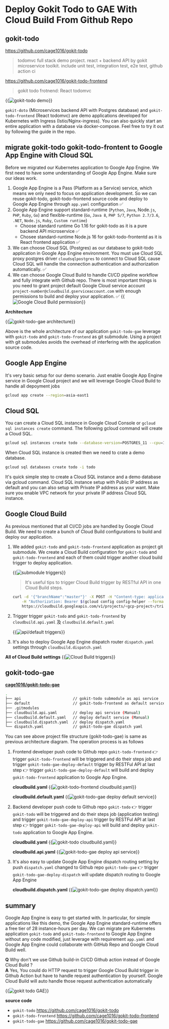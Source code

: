 # Deploy Gokit Todo to GAE With Cloud Build From Github Repo


<!--more-->

## gokit-todo 

https://github.com/cage1016/gokit-todo

>todomvc full stack demo project. react + backend API by gokit microservice toolkit. include unit test, integration test, e2e test, github action ci

https://github.com/cage1016/gokit-todo-frontend

> gokit todo frotnend: React todomvc

{{<image src="/posts/deploy-gokit-todo-to-gae-with-cloud-build-from-github-repo/img/demo.gif" alt="gokit-todo demo">}}

`gokit-doto` (Microservices backend API with Postgres database) and `gokit-todo-frontend` (React todomvc) are demo applications developed for Kubernetes with Ingress (Istio/Nginx-ingress). You can also quickly start an entire application with a database via docker-compose. Feel free to try it out by following the guide in the repo.

## migrate gokit-todo gokit-todo-frontent to Google App Engine with Cloud SQL

Before we migrated our Kubernetes application to Google App Engine. We first need to have some understanding of Google App Engine. Make sure our ideas work.

1. Google App Engine is a Pass (Platform as a Service) service, which means we only need to focus on application development. So we can reuse gokit-todo, gokit-todo-frontend source code and deploy to Google App Engine through `app.yaml` configuration ✅
1. Google App Engine support standard-runtime (`Python`, `Java`, Node.`js`, `PHP`, `Ruby`, `Go`) and flexible-runtime (`Go`, `Java 8`, `PHP 5/7`, `Python 2.7/3.6`, `.NET`, `Node.js`, `Ruby`, `Custom runtime`)
   - Choose standard runtime Go 1.16 for gokit-todo as it is a pure backend API microservice ✅
   - Chosee standard-runtime Node.js 16 for gokit-todo-frontentd as it is React frontend application ✅
1. We can choose Cloud SQL (Postgres) as our database to gokit-todo application in Google App Engine environment. You must use Cloud SQL proxy postgres driver `cloudsqlpostgres` to connect to Cloud SQL cause Cloud SQL will handle the connection authentication and authorization automatically. ✅
1. We can choose Google Cloud Build to handle CI/CD pipeline workflow and fully integrate with Github repo. There is most important things is you need to grant project default Google Cloud service account `project-number@cloudbuild.gserviceaccount.com` with enough permissions to build and deploy your application. ✅
      {{<image src="/posts/deploy-gokit-todo-to-gae-with-cloud-build-from-github-repo/img/cloudbuild permission.jpg" alt="Google Cloud Build permission">}}

**Architecture**

{{<image src="/posts/deploy-gokit-todo-to-gae-with-cloud-build-from-github-repo/img/placeholder.png" alt="gokit-todo-gae architecture">}}

Above is the whole architecture of our application `gokit-todo-gae` leverage with `gokit-todo` and `gokit-todo-frontend` as git submodule. Using a project with git submodules avoids the overhead of interfering with the application source code.

## Google App Engine

It's very basic setup for our demo scenario. Just enable Google App Engine service in Google Cloud project and we will leverage Google Cloud Build to handle all depoyment jobs

```bash
gcloud app create --region=asia-east1
```

## Cloud SQL

You can create a Cloud SQL instance in Google Cloud Console or `gcloud sql instances create` command. The following gcloud command will create a Cloud SQL.

```bash
gcloud sql instances create todo --database-version=POSTGRES_11 --cpu=1 --memory=3840MiB --region=asia-east1 --root-password=password --storage-size=10GB --storage-type=SSD
```

When Cloud SQL instance is created then we need to crate a demo database.

```bash
gcloud sql databases create todo -i todo
```

It's quick simple step to create a Cloud SQL instance and a demo database via gcloud command. Cloud SQL instance setup with Public IP address as default and you can also setup with Private IP address as your want. Make sure you enable VPC network for your private IP address Cloud SQL instance.

## Google Cloud Build

As previous mentioned that all CI/CD jobs are handled by Google Cloud Build. We need to create a bunch of Cloud Build configurations to build and deploy our application.

1. We added `gokit-todo` and `gokit-todo-frontend` application as project git submodule. We create a Cloud Build configuration for `gokit-todo` and `gokit-todo-frontend` and each of them could trigger another cloud build trigger to deploy application.

      {{<image src="/posts/deploy-gokit-todo-to-gae-with-cloud-build-from-github-repo/img/submodule trigger.jpg" alt="submodule triggers">}}

      > It's useful tips to trigger Cloud Build trigger by RESTful API in one Cloud Build steps.

      ```bash
      curl -d '{"branchName":"master"}' -X POST -H "Content-type: application/json" \
          -H "Authorization: Bearer $(gcloud config config-helper --format='value(credential.access_token)')" \
          https://cloudbuild.googleapis.com/v1/projects/<gcp-project>/triggers/<cloudbuild-trigger-id>:run
      ```
1. Trigger trigger `gokit-todo` and `gokit-todo-frontend` by `cloudbuild.api.yaml` 及 `cloudbuild.default.yaml`

      {{<image src="/posts/deploy-gokit-todo-to-gae-with-cloud-build-from-github-repo/img/api default trigger.jpg" alt="api/default triggers">}}

1. It's also to deploy Google App Engine dispatch router `dispatch.yaml` settings through `cloudbuild.dispatch.yaml`

__All of Cloud Build settings__
{{<image src="/posts/deploy-gokit-todo-to-gae-with-cloud-build-from-github-repo/img/cloudbuild-trigger.jpg" alt="Cloud Build triggers">}}

## gokit-todo-gae

**[cage1016/gokit-todo-gae](https://github.com/cage1016/gokit-todo-gae)**

```bash
.
├── api                       // gokit-todo submodule as api service
├── default                   // gokit-todo-frontend as default service
├── .gitmodules
├── cloudbuild.api.yaml       // deploy api service (Manual)
├── cloudbuild.default.yaml   // deploy default service (Manual)
├── cloudbuild.dispatch.yaml  // deploy dispatch.yaml
└── dispatch.yaml             // gokit-todo-gae dispatch yaml
```

You can see above project file structure (gokit-todo-gae) is same as previous architecture diagram. The operation process is as follows

1. Frontend developer push code to Github repo `gokit-todo-frontend` 👉 trigger `gokit-todo-frontend` will be triggered and do their steps job and trigger `gokit-todo-gae-deploy-default` trigger by RESTFul API at last step 👉 trigger `gokit-todo-gae-deploy-default` will build and deploy `gokit-todo-frontend` application to Google App Engine.
   
      __cloudbuild.yaml__
      {{<image src="/posts/deploy-gokit-todo-to-gae-with-cloud-build-from-github-repo/img/gokit-todo-frontend-cloudbuild.yaml.jpg" alt="gokit-todo-frontend cloudbuild.yaml">}}

      __cloudbuild.default.yaml__
      {{<image src="/posts/deploy-gokit-todo-to-gae-with-cloud-build-from-github-repo/img/gokit-todo-gae-cloudbuild.default.yaml.jpg" alt="gokit-todo-gae deploy default service">}}

1. Backend developer push code to Github repo `gokit-todo` 👉 trigger `gokit-todo` will be triggered and do their steps job (application testing) and trigger `gokit-todo-gae-deploy-api` trigger by RESTFul API at last step 👉 trigger `gokit-todo-gae-deploy-api` will build and deploy `gokit-todo` application to Google App Engine.

      __cloudbuild.yaml__
      {{<image src="/posts/deploy-gokit-todo-to-gae-with-cloud-build-from-github-repo/img/gokit-todo-cloudbuild.yaml.jpg" alt="gokit-todo cloudbuild.yaml">}}

      __cloudbuild.api.yaml__
      {{<image src="/posts/deploy-gokit-todo-to-gae-with-cloud-build-from-github-repo/img/gokit-todo-gae-cloudbuild.api.yaml.jpg" alt="gokit-todo-gae deploy api service">}}

1. It's also easy to update Google App Engine dispatch routing setting by push `dispatch.yaml` changed to Github repo `gokit-todo-gae` 👉 trigger `gokit-todo-gae-deploy-dispatch` will update dispatch routing to Google App Engine

      __cloudbuild.dispatch.yaml__
      {{<image src="/posts/deploy-gokit-todo-to-gae-with-cloud-build-from-github-repo/img/cloudbuild.dispatch.yaml.jpg" alt="gokit-todo-gae deploy dispatch.yaml">}}

## summary

Google App Engine is easy to get started with. In particular, for simple applications like this demo, the Google App Engine standard-runtime offers a free tier of 28 instance-hours per day. We can migrate pre Kubernetes application `gokit-todo` and `gokit-todo-frontend` to Google App Engine without any code modified, just leverage with requirement `app.yaml` and Google App Engine could collaborate with GitHub Repo and Google Cloud Build well.

**Q**
Why don't we use Github build-in CI/CD Github action instead of Google Cloud Build ? </br>
**A**
Yes, You could do HTTP request to trigger Google Cloud Build trigger in Github Action but have to handle request authentication by yourself. Google Cloud Build will auto handle those request authentication automatically

{{<image src="/posts/deploy-gokit-todo-to-gae-with-cloud-build-from-github-repo/img/gokit-todo-gae.gif" alt="gokit todo GAE">}}

**source code**
- `gokit-todo` https://github.com/cage1016/gokit-todo
- `gokit-todo-frontend` https://github.com/cage1016/gokit-todo-frontend
- `gokit-todo-gae` https://github.com/cage1016/gokit-todo-gae
